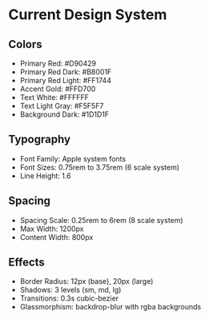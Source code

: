 # Current Design System

## Colors
- Primary Red: #D90429
- Primary Red Dark: #B8001F  
- Primary Red Light: #FF1744
- Accent Gold: #FFD700
- Text White: #FFFFFF
- Text Light Gray: #F5F5F7
- Background Dark: #1D1D1F

## Typography
- Font Family: Apple system fonts
- Font Sizes: 0.75rem to 3.75rem (6 scale system)
- Line Height: 1.6

## Spacing
- Spacing Scale: 0.25rem to 6rem (8 scale system)
- Max Width: 1200px
- Content Width: 800px

## Effects
- Border Radius: 12px (base), 20px (large)
- Shadows: 3 levels (sm, md, lg)
- Transitions: 0.3s cubic-bezier
- Glassmorphism: backdrop-blur with rgba backgrounds